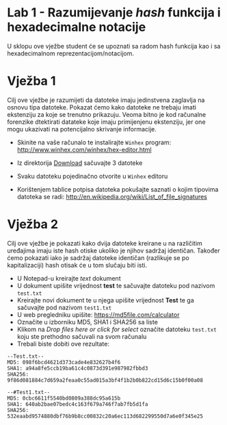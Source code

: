 # Lab 1 - Razumijevanje *hash* funkcija i hexadecimalne notacije

U sklopu ove vježbe student će se upoznati sa radom hash funkcija kao i sa hexadecimalnom reprezentacijom/notacijom.

# Vježba 1

Cilj ove vježbe je razumijeti da datoteke imaju jedinstvena zaglavlja na osnovu tipa datoteke. Pokazat ćemo kako datoteke ne trebaju imati ekstenziju za koje se trenutno prikazuju. Veoma bitno je kod računalne forenzike dtektirati datateke koje imaju primijenjenu ekstenziju, jer one mogu ukazivati na potencijalno skrivanje informacije.

- Skinite na vaše računalo te instalirajte `Winhex` program:
http://www.winhex.com/winhex/hex-editor.html

- Iz direktorija [Download](Download) sačuvajte 3 datoteke

- Svaku datoteku pojedinačno otvorite u `Winhex` editoru

- Korištenjem tablice potpisa datoteka pokušajte saznati o kojim tipovima datoteka se radi: http://en.wikipedia.org/wiki/List_of_file_signatures

# Vježba 2

Cilj ove vježbe je pokazati kako dvija datoteke kreirane u na različitim uređajima imaju iste hash otiske ukoliko je njihov sadržaj identičan. Također ćemo pokazati iako je sadržaj datoteke identičan (razlikuje se po kapitalizaciji) hash otisak će u tom slučaju biti isti.

- U Notepad-u kreirajte *text* dokument
- U dokument upišite vrijednost **test** te sačuvajte datoteku pod nazivom `test.txt`
- Kreirajte novi dokument te u njega upišite vrijednost **Test** te ga sačuvajte pod nazivom `test1.txt`
- U web pregledniku upišite: https://md5file.com/calculator
- Označite u izborniku MD5, SHA1 i SHA256 sa liste
- Klikom na *Drop files here or click for select* označite datoteku `test.txt` koju ste prethodno sačuvali na svom računalu
- Trebali biste dobiti ove rezultate:

```
--Test.txt--
MD5: 098f6bcd4621d373cade4e832627b4f6
SHA1: a94a8fe5ccb19ba61c4c0873d391e987982fbbd3
SHA256: 9f86d081884c7d659a2feaa0c55ad015a3bf4f1b2b0b822cd15d6c15b0f00a08

--#Test1.txt--
MD5: 0cbc6611f5540bd0809a388dc95a615b
SHA1: 640ab2bae07bedc4c163f679a746f7ab7fb5d1fa
SHA256: 532eaabd9574880dbf76b9b8cc00832c20a6ec113d682299550d7a6e0f345e25
```